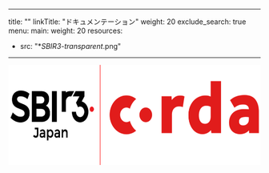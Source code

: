 
---
title: ""
linkTitle: "ドキュメンテーション"
weight: 20
exclude_search: true
menu:
  main:
    weight: 20
resources:
- src: "**SBIR3-transparent*.png"
---
<p>
<img src="logo-one.png" style="height:200px"/>
</p>